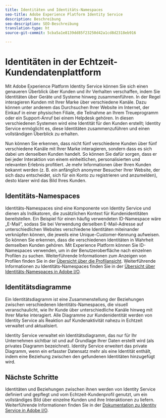 ```yaml
---
title: Identitäten und Identitäts-Namespaces
seo-title: Adobe Experience Platform Identity Service
description: Beschreibung
seo-description: SEO-Beschreibung
translation-type: ht
source-git-commit: 5cba5a1e8139dd85f23250d42a1cd8d2318eb916

---
```



# Identitäten in der Echtzeit-Kundendatenplattform

Mit Adobe Experience Platform Identity Service können Sie sich einen genaueren Überblick über Kunden und ihr Verhalten verschaffen, indem Sie Identitäten über Geräte und Systeme hinweg zusammenführen. In der Regel interagieren Kunden mit Ihrer Marke über verschiedene Kanäle. Dazu können unter anderem das Durchsuchen Ihrer Website im Internet, der Einkauf in einer physischen Filiale, die Teilnahme an Ihrem Treueprogramm oder ein Support-Anruf bei einem Helpdesk gehören. In diesen verschiedenen Systemen wird eine Identität für den Kunden erstellt; Identity Service ermöglicht es, diese Identitäten zusammenzuführen und einen vollständigen Überblick zu erhalten.

Nun können Sie erkennen, dass nicht fünf verschiedene Kunden über fünf verschiedene Kanäle mit Ihrer Marke interagieren, sondern dass es sich dabei um denselben Kunden handelt. So können Sie dafür sorgen, dass er bei jeder Interaktion von einem einheitlichen, personalisierten und relevanten Erlebnis profitiert. Je mehr Informationen über Ihren Kunden bekannt werden (z. B. ein anfänglich anonymer Besucher Ihrer Website, der sich dazu entscheidet, sich für ein Konto zu registrieren und anzumelden), desto klarer wird das Bild Ihres Kunden.

## Identitäts-Namespaces

Identitäts-Namespaces sind eine Komponente von Identity Service und dienen als Indikatoren, die zusätzlichen Kontext für Kundenidentitäten bereitstellen. Ein Beispiel für einen häufig verwendeten ID-Namespace wäre „E-Mail“, sodass Sie bei Verwendung derselben E-Mail-Adresse auf unterschiedlichen Websites verschiedene Identitäten miteinander verknüpfen können, die jeweils eine Unique-Customer-Kennung aufweisen. So können Sie erkennen, dass die verschiedenen Identitäten in Wahrheit demselben Kunden gehören. Mit Experience Platform können Sie ID-Namespaces verwenden, um in der Benutzeroberfläche nach einzelnen Profilen zu suchen. Weiterführende Informationen zum Anzeigen von Profilen finden Sie in der [Übersicht über die Profilansicht](/help/rtcdp/profile/profile-viewer.md). Weiterführende Informationen zu Identitäts-Namespaces finden Sie in der [Übersicht über Identitäts-Namespaces in Adobe I/O](https://www.adobe.io/apis/experienceplatform/home/profile-identity-segmentation/profile-identity-segmentation-services.html#!api-specification/markdown/narrative/technical_overview/identity_namespace_overview/identity_namespace_overview.md).

## Identitätsdiagramme

Ein Identitätsdiagramm ist eine Zusammenstellung der Beziehungen zwischen verschiedenen Identitäts-Namespaces, die visuell veranschaulicht, wie Ihr Kunde über unterschiedliche Kanäle hinweg mit Ihrer Marke interagiert. Alle Diagramme zur Kundenidentität werden von Identity Service als Reaktion auf Kundenaktivität nahezu in Echtzeit verwaltet und aktualisiert.

Identity Service verwaltet ein Identitätsdiagramm, das nur für Ihr Unternehmen sichtbar ist und auf Grundlage Ihrer Daten erstellt wird (als privates Diagramm bezeichnet). Identity Service erweitert das private Diagramm, wenn ein erfasster Datensatz mehr als eine Identität enthält, indem eine Beziehung zwischen den gefundenen Identitäten hinzugefügt wird.

## Nächste Schritte

Identitäten und Beziehungen zwischen ihnen werden von Identity Service definiert und gepflegt und vom Echtzeit-Kundenprofil genutzt, um ein vollständiges Bild über einzelne Kunden und ihre Interaktionen zu liefern. Weiterführende Informationen finden Sie in der [Dokumentation zu Identity Service in Adobe I/O](https://www.adobe.io/apis/experienceplatform/home/profile-identity-segmentation/profile-identity-segmentation-services.html#!api-specification/markdown/narrative/technical_overview/identity_services_architectural_overview/identity_services_architectural_overview.md).